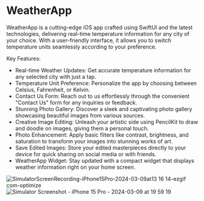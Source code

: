 # WeatherApp

WeatherApp is a cutting-edge iOS app crafted using SwiftUI and the latest technologies, delivering real-time temperature information for any city of your choice. With a user-friendly interface, it allows you to switch temperature units seamlessly according to your preference.

Key Features:

- Real-time Weather Updates: Get accurate temperature information for any selected city with just a tap.
- Temperature Unit Preference: Personalize the app by choosing between Celsius, Fahrenheit, or Kelvin.
- Contact Us Form: Reach out to us effortlessly through the convenient "Contact Us" form for any inquiries or feedback.
- Stunning Photo Gallery: Discover a sleek and captivating photo gallery showcasing beautiful images from various sources.
- Creative Image Editing: Unleash your artistic side using PencilKit to draw and doodle on images, giving them a personal touch.
- Photo Enhancement: Apply basic filters like contrast, brightness, and saturation to transform your images into stunning works of art.
- Save Edited Images: Store your edited masterpieces directly to your device for quick sharing on social media or with friends.
- WeatherApp Widget: Stay updated with a compact widget that displays weather information right on your home screen.


![SimulatorScreenRecording-iPhone15Pro-2024-03-09at13 16 14-ezgif com-optimize](https://github.com/Asheshp23/WeatherApp/assets/22404192/4ab79bd2-9270-4b85-b39f-20795b5f7d9d)
![Simulator Screenshot - iPhone 15 Pro - 2024-03-09 at 19 59 19](https://github.com/Asheshp23/WeatherApp/assets/22404192/320dbaf0-07ca-42ee-a86f-2421d701048a)
